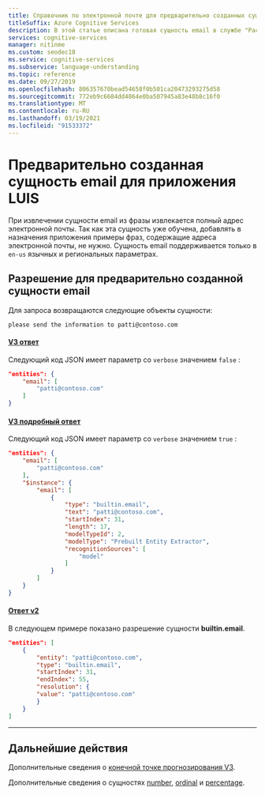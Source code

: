```yaml
---
title: Справочник по электронной почте для предварительно созданных сущностей LUIS
titleSuffix: Azure Cognitive Services
description: В этой статье описана готовая сущность email в службе "Распознавание речи" (LUIS).
services: cognitive-services
manager: nitinme
ms.custom: seodec18
ms.service: cognitive-services
ms.subservice: language-understanding
ms.topic: reference
ms.date: 09/27/2019
ms.openlocfilehash: 806357670bead54658f0b501ca20473293275d58
ms.sourcegitcommit: 772eb9c6684dd4864e0ba507945a83e48b8c16f0
ms.translationtype: MT
ms.contentlocale: ru-RU
ms.lasthandoff: 03/19/2021
ms.locfileid: "91533372"
---
```

# <a name="email-prebuilt-entity-for-a-luis-app"></a>Предварительно созданная сущность email для приложения LUIS
При извлечении сущности email из фразы извлекается полный адрес электронной почты. Так как эта сущность уже обучена, добавлять в назначения приложения примеры фраз, содержащие адреса электронной почты, не нужно. Сущность email поддерживается только в `en-us` язычных и региональных параметрах.

## <a name="resolution-for-prebuilt-email"></a>Разрешение для предварительно созданной сущности email

Для запроса возвращаются следующие объекты сущности:

`please send the information to patti@contoso.com`

#### <a name="v3-response"></a>[V3 ответ](#tab/V3)

Следующий код JSON имеет параметр со `verbose` значением `false` :

```json
"entities": {
    "email": [
        "patti@contoso.com"
    ]
}
```
#### <a name="v3-verbose-response"></a>[V3 подробный ответ](#tab/V3-verbose)

Следующий код JSON имеет параметр со `verbose` значением `true` :

```json
"entities": {
    "email": [
        "patti@contoso.com"
    ],
    "$instance": {
        "email": [
            {
                "type": "builtin.email",
                "text": "patti@contoso.com",
                "startIndex": 31,
                "length": 17,
                "modelTypeId": 2,
                "modelType": "Prebuilt Entity Extractor",
                "recognitionSources": [
                    "model"
                ]
            }
        ]
    }
}
```
#### <a name="v2-response"></a>[Ответ v2](#tab/V2)

В следующем примере показано разрешение сущности **builtin.email**.

```json
"entities": [
    {
        "entity": "patti@contoso.com",
        "type": "builtin.email",
        "startIndex": 31,
        "endIndex": 55,
        "resolution": {
        "value": "patti@contoso.com"
        }
    }
]
```
* * *

## <a name="next-steps"></a>Дальнейшие действия

Дополнительные сведения о [конечной точке прогнозирования V3](luis-migration-api-v3.md).

Дополнительные сведения о сущностях [number](luis-reference-prebuilt-number.md), [ordinal](luis-reference-prebuilt-ordinal.md) и [percentage](luis-reference-prebuilt-percentage.md).
